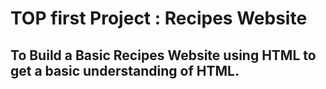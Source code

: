 # TOP first Project : Recipes Website

##  To Build a Basic Recipes Website using HTML to get a basic understanding of HTML.